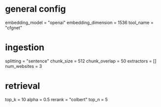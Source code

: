 # general config
embedding_model = "openai" 
embedding_dimension = 1536
tool_name = "cfgnet"

# ingestion
splitting = "sentence"
chunk_size = 512
chunk_overlap = 50
extractors = []
num_websites = 3

# retrieval
top_k = 10
alpha = 0.5
rerank = "colbert" 
top_n = 5